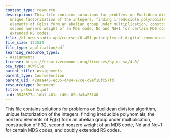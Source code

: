 ```yaml
---
content_type: resource
description: This file contains solutions for problems on Euclidean division algorithm,
  unique factorization of the integers, finding irreducible polynomials, the nonzero
  elements of Fg(x) form an abelian group under multiplication, construction of F32,
  second nonzero weight of an MDS code, Nd and Nd+1 for certain MDS codes, and doubly
  extended RS codes.
file: /ol-ocw-studio-app/courses/6-451-principles-of-digital-communication-ii-spring-2005/8540577a1db1401cf40e82eda3a23148_ps5solns.pdf
file_size: 123534
file_type: application/pdf
learning_resource_types:
- Assignments
license: https://creativecommons.org/licenses/by-nc-sa/4.0/
ocw_type: OCWFile
parent_title: Assignments
parent_type: CourseSection
parent_uid: 429aa445-ec35-d484-97ce-c9ef10fc57fd
resourcetype: Document
title: ps5solns.pdf
uid: 8540577a-1db1-401c-f40e-82eda3a23148
---
```

This file contains solutions for problems on Euclidean division algorithm, unique factorization of the integers, finding irreducible polynomials, the nonzero elements of Fg(x) form an abelian group under multiplication, construction of F32, second nonzero weight of an MDS code, Nd and Nd+1 for certain MDS codes, and doubly extended RS codes.
